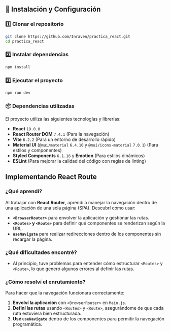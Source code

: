 ## 🚀 Instalación y Configuración

### 1️⃣ Clonar el repositorio
```sh
git clone https://github.com/Inraven/practica_react.git
cd practica_react
```

### 2️⃣ Instalar dependencias
```sh
npm install
```

### 3️⃣ Ejecutar el proyecto
```sh
npm run dev
```

### 📦 Dependencias utilizadas
El proyecto utiliza las siguientes tecnologías y librerías:

- **React** `19.0.0`
- **React Router DOM** `7.4.1` (Para la navegación)
- **Vite** `6.2.2` (Para un entorno de desarrollo rápido)
- **Material UI** (`@mui/material` `6.4.10` y `@mui/icons-material` `7.0.1`) (Para estilos y componentes)
- **Styled Components** `6.1.16` y **Emotion** (Para estilos dinámicos)
- **ESLint** (Para mejorar la calidad del código con reglas de linting)




## Implementando React Route

###  ¿Qué aprendí?
Al trabajar con **React Router**, aprendí a manejar la navegación dentro de una aplicación de una sola página (SPA). Descubrí cómo usar:
- **`<BrowserRouter>`** para envolver la aplicación y gestionar las rutas.
- **`<Routes>` y `<Route>`** para definir qué componentes se renderizan según la URL.
- **`useNavigate`** para realizar redirecciones dentro de los componentes sin recargar la página.

### ¿Qué dificultades encontré?
- Al principio, tuve problemas para entender cómo estructurar `<Routes>` y `<Route>`, lo que generó algunos errores al definir las rutas.


### ¿Cómo resolví el enrutamiento?
Para hacer que la navegación funcionara correctamente:
1. **Envolví la aplicación** con `<BrowserRouter>` en `Main.js`.
2. **Definí las rutas** usando `<Routes>` y `<Route>`, asegurándome de que cada ruta estuviera bien estructurada.
3. **Usé `useNavigate`** dentro de los componentes para permitir la navegación programática.
